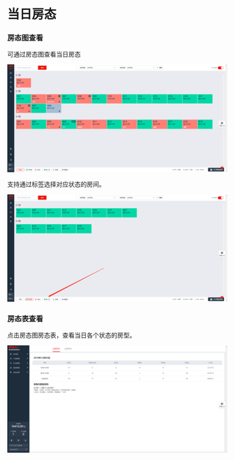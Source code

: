 # 当日房态

### 房态图查看

可通过房态图查看当日房态

![&#x5F53;&#x65E5;&#x623F;&#x6001;](../../.gitbook/assets/image%20%2816%29.png)

支持通过标签选择对应状态的房间。

![](../../.gitbook/assets/image%20%28591%29.png)

### 房态表查看

点击房态图房态表，查看当日各个状态的房型。

![&#x70B9;&#x51FB;&#x623F;&#x6001;&#x8868;&#x67E5;&#x770B;&#x5F53;&#x65E5;&#x623F;&#x6001;](../../.gitbook/assets/image%20%28238%29.png)

